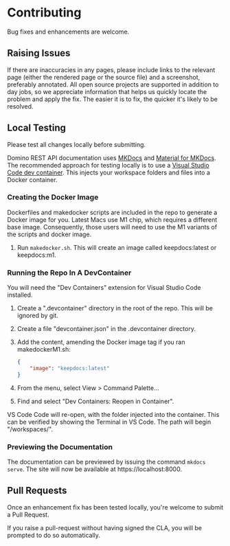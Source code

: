 # Contributing

Bug fixes and enhancements are welcome.

## Raising Issues

If there are inaccuracies in any pages, please include links to the relevant page (either the rendered page or the source file) and a screenshot, preferably annotated. All open source projects are supported in addition to day jobs, so we appreciate information that helps us quickly locate the problem and apply the fix. The easier it is to fix, the quicker it's likely to be resolved.

## Local Testing

Please test all changes locally before submitting.

Domino REST API documentation uses [MKDocs](https://www.mkdocs.org/) and [Material for MKDocs](https://squidfunk.github.io/mkdocs-material). The recommended approach for testing locally is to use a [Visual Studio Code dev container](https://code.visualstudio.com/docs/remote/containers). This injects your workspace folders and files into a Docker container.

### Creating the Docker Image

Dockerfiles and makedocker scripts are included in the repo to generate a Docker image for you. Latest Macs use M1 chip, which requires a different base image. Consequently, those users will need to use the M1 variants of the scripts and docker image.

1. Run `makedocker.sh`. This will create an image called keepdocs:latest or keepdocs:m1.

### Running the Repo In A DevContainer

You will need the "Dev Containers" extension for Visual Studio Code installed.

1. Create a ".devcontainer" directory in the root of the repo. This will be ignored by git.
2. Create a file "devcontainer.json" in the .devcontainer directory.
3. Add the content, amending the Docker image tag if you ran makedockerM1.sh:

    ```json
    {
        "image": "keepdocs:latest"
    }
    ```

4. From the menu, select View > Command Palette...
5. Find and select "Dev Containers: Reopen in Container".

VS Code Code will re-open, with the folder injected into the container. This can be verified by showing the Terminal in VS Code. The path will begin "/workspaces/".

### Previewing the Documentation

The documentation can be previewed by issuing the command `mkdocs serve`. The site will now be available at https://localhost:8000.

## Pull Requests

Once an enhancement fix has been tested locally, you're welcome to submit a Pull Request.

If you raise a pull-request without having signed the CLA, you will be prompted to do so automatically.
